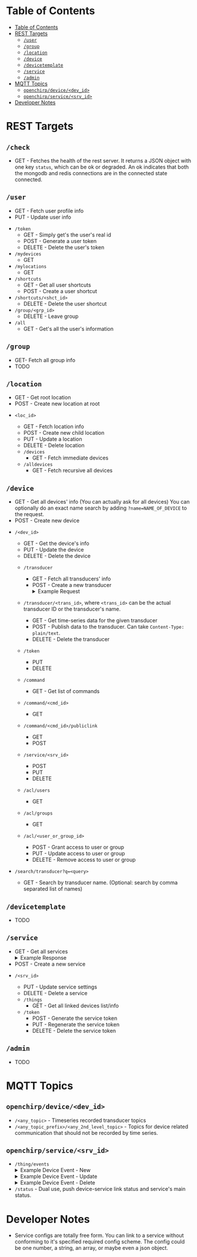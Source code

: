 # Table of Contents
- [Table of Contents](#table-of-contents)
- [REST Targets](#rest-targets)
    - [`/user`](#user)
    - [`/group`](#group)
    - [`/location`](#location)
    - [`/device`](#device)
    - [`/devicetemplate`](#devicetemplate)
    - [`/service`](#service)
    - [`/admin`](#admin)
- [MQTT Topics](#mqtt-topics)
    - [`openchirp/device/<dev_id>`](#openchirpdevicedevid)
    - [`openchirp/service/<srv_id>`](#openchirpservicesrvid)
- [Developer Notes](#developer-notes)


# REST Targets

## `/check`
- GET - Fetches the health of the rest server. It returns a JSON object with one key `status`, which can be ok or degraded. An ok indicates that both the mongodb and redis connections are in the connected state connected.

## `/user`
- GET - Fetch user profile info
- PUT - Update user info
* `/token`
    - GET - Simply get's the user's real id
    - POST - Generate a user token
    - DELETE - Delete the user's token
* `/mydevices`
    - GET
* `/mylocations`
    - GET
* `/shortcuts`
    - GET - Get all user shortcuts
    - POST - Create a user shortcut
* `/shortcuts/<shct_id>`
    - DELETE - Delete the user shortcut
* `/group/<grp_id>`
    - DELETE - Leave group
* `/all`
    - GET - Get's all the user's information

## `/group`
- GET- Fetch all group info
- TODO


## `/location`
- GET - Get root location
- POST - Create new location at root

* `<loc_id>`
    - GET - Fetch location info
    - POST - Create new child location
    - PUT - Update a location
    - DELETE - Delete location

    * `/devices`
        - GET - Fetch immediate devices
    * `/alldevices`
        - GET - Fetch recursive all devices


## `/device`
- GET - Get all devices' info (You can actually ask for all devices)
    You can optionally do an exact name search by adding `?name=NAME_OF_DEVICE`
    to the request.
- POST - Create new device

* `/<dev_id>`
    - GET - Get the device's info
    - PUT - Update the device
    - DELETE - Delete the device

    * `/transducer`
        - GET - Fetch all transducers' info
        - POST - Create a new transducer
            <details>
            <summary>Example Request</summary>
            <pre>
            {
                "name":"Temperature",
                "unit":"Celsius",
                "is_actuable": false
            }
            </pre>
            </details>
    * `/transducer/<trans_id>`, where `<trans_id>` can be the actual transducer ID or the transducer's name.
        - GET - Get time-series data for the given transducer
        - POST - Publish data to the transducer. Can take `Content-Type: plain/text`.
        - DELETE - Delete the transducer

    * `/token`
        - PUT
        - DELETE

    * `/command`
        - GET - Get list of commands
    * `/command/<cmd_id>`
        - GET
    * `/command/<cmd_id>/publiclink`
        - GET
        - POST

    * `/service/<srv_id>`
        - POST
        - PUT
        - DELETE

    * `/acl/users`
        - GET
    * `/acl/groups`
        - GET
    * `/acl/<user_or_group_id>`
        - POST - Grant access to user or group
        - PUT - Update access to user or group
        - DELETE - Remove access to user or group

* `/search/transducer?q=<query>`
    - GET - Search by transducer name.
    (Optional: search by comma separated list of names)

## `/devicetemplate`
- TODO

## `/service`
- GET - Get all services
    <details>
    <summary>Example Response</summary>
    <pre>
    [
        {
            "_id": "592880c57d6ec25f901d9668",
            "updated_at": "2018-03-04T03:17:40.541Z",
            "created_at": "2017-05-26T19:23:49.953Z",
            "owner": {
                "_id": "5911f5ab65dd1376d1996d3f",
                "email": "hesling.craig@gmail.com",
                "name": "Craig Hesling",
                "id": "5911f5ab65dd1376d1996d3f"
            },
            "name": "LoRaWAN",
            "description": "LoRaWAN device registration",
            "__v": 22,
            "properties": {
                "AppServerTarget": "something",
                "AppServerApplicationID": "somenumber"
            },
            "config_required": [
                {
                    "key_name": "DevEUI",
                    "key_description": "A device's unique identifier (8 byte hexadecimal)",
                    "key_example": "1122334455667788",
                    "key_required": true
                },
            ],
            "status": {
                "timestamp": "2018-03-04T03:17:40.541Z",
                "message": "Running"
            },
            "pubsub": {
                "protocol": "MQTT",
                "endpoint": "openchirp/services/592880c57d6ec25f901d9668",
                "events_endpoint": "openchirp/services/592880c57d6ec25f901d9668/thing/events",
                "status_endpoint": "openchirp/services/592880c57d6ec25f901d9668/status"
            },
            "device_permission": 0,
            "id": "592880c57d6ec25f901d9668"
        }
    ]
    </pre>
    </details>
- POST - Create a new service

* `/<srv_id>`
    - PUT - Update service settings
    - DELETE - Delete a service

    * `/things`
        - GET - Get all linked devices list/info
    * `/token`
        - POST - Generate the service token
        - PUT - Regenerate the service token
        - DELETE - Delete the service token

## `/admin`
- TODO

# MQTT Topics

## `openchirp/device/<dev_id>`
- `/<any_topic>` - Timeseries recorded transducer topics
- `/<any_topic_prefix>/<any_2nd_level_topic>` - Topics for device related
    communication that should not be recorded by time series.
## `openchirp/service/<srv_id>`
- `/thing/events`
    <details>
    <summary>Example Device Event - New</summary>
    <pre>
        {
            "action":"new",
            "thing":{
                "type":"device",
                "id":"5aa7198f69da9508643081c1",
                "pubsub":{
                    "protocol":"MQTT","endpoint":"openchirp/device/5aa7198f69da9508643081c1"
                },
                "config":[
                    {"key":"rxconfig","value":"blahRX"},
                    {"key":"txconfig","value":"blahTX"}
                ]
            }
        }
    </pre>
    </details>
    <details>
    <summary>Example Device Event - Update</summary>
    <pre>
        {
            "action":"update",
            "thing":{
                "type":"device",
                "id":"5aa7198f69da9508643081c1",
                "pubsub":{
                    "protocol":"MQTT","endpoint":"openchirp/device/5aa7198f69da9508643081c1"
                },
                "config":[
                    {"key":"rxconfig","value":"blahNewRX"},
                    {"key":"txconfig","value":"blahTX"}
                ]
            }
        }
    </pre>
    </details>
    <details>
    <summary>Example Device Event - Delete</summary>
    <pre>
        {
            "action":"delete",
            "thing":{
                "type":"device",
                "id":"5aa7198f69da9508643081c1",
                "pubsub":{
                    "protocol":"MQTT",
                    "endpoint":"openchirp/device/5aa7198f69da9508643081c1"
                }
            }
        }
    </pre>
    </details>
- `/status` - Dual use, push device-service link status and service's main status.

# Developer Notes
* Service configs are totally free form.
  You can link to a service without conforming to it's specified required config scheme. The config could be one number, a string, an array, or maybe even a json object.